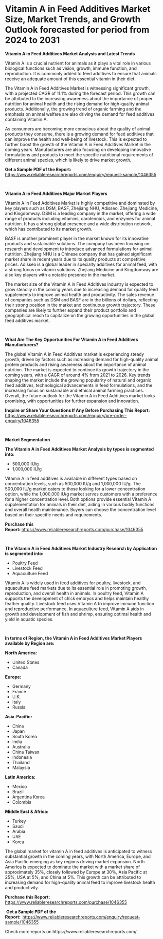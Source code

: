 <p><h1>Vitamin A in Feed Additives Market Size, Market Trends, and Growth Outlook forecasted for period from 2024 to 2031</h1></p><p><strong>Vitamin A in Feed Additives Market Analysis and Latest Trends</strong></p>
<p><p>Vitamin A is a crucial nutrient for animals as it plays a vital role in various biological functions such as vision, growth, immune function, and reproduction. It is commonly added to feed additives to ensure that animals receive an adequate amount of this essential vitamin in their diet. </p><p>The Vitamin A in Feed Additives Market is witnessing significant growth, with a projected CAGR of 11.1% during the forecast period. This growth can be attributed to the increasing awareness about the importance of proper nutrition for animal health and the rising demand for high-quality animal products. Additionally, the growing trend of organic farming and the emphasis on animal welfare are also driving the demand for feed additives containing Vitamin A.</p><p>As consumers are becoming more conscious about the quality of animal products they consume, there is a growing demand for feed additives that can improve the health and well-being of livestock. This is expected to further boost the growth of the Vitamin A in Feed Additives Market in the coming years. Manufacturers are also focusing on developing innovative formulations and products to meet the specific nutritional requirements of different animal species, which is likely to drive market growth.</p></p>
<p><strong>Get a Sample PDF of the Report:&nbsp;</strong> <a href="https://www.reliableresearchreports.com/enquiry/request-sample/1046355">https://www.reliableresearchreports.com/enquiry/request-sample/1046355</a></p>
<p>&nbsp;</p>
<p><strong>Vitamin A in Feed Additives Major Market Players</strong></p>
<p><p>Vitamin A in Feed Additives Market is highly competitive and dominated by key players such as DSM, BASF, Zhejiang NHU, Adisseo, Zhejiang Medicine, and Kingdomway. DSM is a leading company in the market, offering a wide range of products including vitamins, carotenoids, and enzymes for animal nutrition. It has a strong global presence and a wide distribution network, which has contributed to its market growth.</p><p>BASF is another prominent player in the market known for its innovative products and sustainable solutions. The company has been focusing on research and development to introduce advanced formulations for animal nutrition. Zhejiang NHU is a Chinese company that has gained significant market share in recent years due to its quality products at competitive prices. Adisseo is a global leader in specialty additives for animal feed, with a strong focus on vitamin solutions. Zhejiang Medicine and Kingdomway are also key players with a notable presence in the market.</p><p>The market size of the Vitamin A in Feed Additives industry is expected to grow steadily in the coming years due to increasing demand for quality feed supplements to improve animal health and productivity. The sales revenue of companies such as DSM and BASF are in the billions of dollars, reflecting their strong position in the market and continuous growth trajectory. These companies are likely to further expand their product portfolio and geographical reach to capitalize on the growing opportunities in the global feed additives market.</p></p>
<p>&nbsp;</p>
<p><strong>What Are The Key Opportunities For Vitamin A in Feed Additives Manufacturers?</strong></p>
<p><p>The global Vitamin A in Feed Additives market is experiencing steady growth, driven by factors such as increasing demand for high-quality animal protein products and rising awareness about the importance of animal nutrition. The market is expected to continue its growth trajectory in the coming years, with a CAGR of around 4% from 2021 to 2026. Key trends shaping the market include the growing popularity of natural and organic feed additives, technological advancements in feed formulations, and the increasing focus on sustainable and ethical animal farming practices. Overall, the future outlook for the Vitamin A in Feed Additives market looks promising, with opportunities for further expansion and innovation.</p></p>
<p><strong>Inquire or Share Your Questions If Any Before Purchasing This Report:</strong> <a href="https://www.reliableresearchreports.com/enquiry/pre-order-enquiry/1046355">https://www.reliableresearchreports.com/enquiry/pre-order-enquiry/1046355</a></p>
<p>&nbsp;</p>
<p><strong>Market Segmentation</strong></p>
<p><strong>The Vitamin A in Feed Additives Market Analysis by types is segmented into:</strong></p>
<p><ul><li>500,000 IU/g</li><li>1,000,000 IU/g</li></ul></p>
<p><p>Vitamin A in feed additives is available in different types based on concentration levels, such as 500,000 IU/g and 1,000,000 IU/g. The 500,000 IU/g market caters to those looking for a lower concentration option, while the 1,000,000 IU/g market serves customers with a preference for a higher concentration level. Both options provide essential Vitamin A supplementation for animals in their diet, aiding in various bodily functions and overall health maintenance. Buyers can choose the concentration level based on their specific needs and requirements.</p></p>
<p><strong>Purchase this Report:&nbsp;</strong><a href="https://www.reliableresearchreports.com/purchase/1046355">https://www.reliableresearchreports.com/purchase/1046355</a></p>
<p>&nbsp;</p>
<p><strong>The Vitamin A in Feed Additives Market Industry Research by Application is segmented into:</strong></p>
<p><ul><li>Poultry Feed</li><li>Livestock Feed</li><li>Aquaculture Feed</li></ul></p>
<p><p>Vitamin A is widely used in feed additives for poultry, livestock, and aquaculture feed markets due to its essential role in promoting growth, reproduction, and overall health in animals. In poultry feed, Vitamin A supports the development of chick embryos and helps maintain healthy feather quality. Livestock feed uses Vitamin A to improve immune function and reproductive performance. In aquaculture feed, Vitamin A aids in growth and development of fish and shrimp, ensuring optimal health and yield in aquatic species.</p></p>
<p>&nbsp;</p>
<p><strong>In terms of Region, the Vitamin A in Feed Additives Market Players available by Region are:</strong></p>
<p>
    <p> <strong> North America: </strong>
        <ul>
            <li>United States</li>
            <li>Canada</li>
        </ul>
        </p> 
    <p> <strong> Europe: </strong>
        <ul>
            <li>Germany</li>
            <li>France</li>
            <li>U.K.</li>
            <li>Italy</li>
            <li>Russia</li>
        </ul>
        </p> 
    <p> <strong> Asia-Pacific: </strong>
        <ul>
            <li>China</li>
            <li>Japan</li>
            <li>South Korea</li>
            <li>India</li>
            <li>Australia</li>
            <li>China Taiwan</li>
            <li>Indonesia</li>
            <li>Thailand</li>
            <li>Malaysia</li>
        </ul>
        </p> 
    <p> <strong> Latin America: </strong>
        <ul>
            <li>Mexico</li>
            <li>Brazil</li>
            <li>Argentina Korea</li>
            <li>Colombia</li>
        </ul>
        </p> 
    <p> <strong> Middle East & Africa: </strong>
        <ul>
            <li>Turkey</li>
            <li>Saudi</li>
            <li>Arabia</li>
            <li>UAE</li>
            <li>Korea</li>
        </ul>
    </p>
    </p>
<p><p>The global market for vitamin A in feed additives is anticipated to witness substantial growth in the coming years, with North America, Europe, and Asia Pacific emerging as key regions driving market expansion. North America is expected to dominate the market with a market share of approximately 35%, closely followed by Europe at 30%, Asia Pacific at 25%, USA at 5%, and China at 5%. This growth can be attributed to increasing demand for high-quality animal feed to improve livestock health and productivity.</p></p>
<p><strong>Purchase this Report: </strong><a href="https://www.reliableresearchreports.com/purchase/1046355">https://www.reliableresearchreports.com/purchase/1046355</a></p>
<p>&nbsp;<strong>Get a Sample PDF of the Report:&nbsp;&nbsp;</strong><a href="https://www.reliableresearchreports.com/enquiry/request-sample/1046355">https://www.reliableresearchreports.com/enquiry/request-sample/1046355</a></p>
<p><strong></strong></p>
<p>Check more reports on https://www.reliableresearchreports.com/</p>